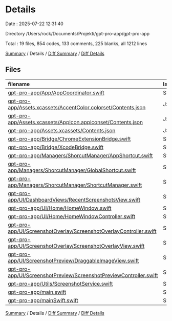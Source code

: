 # Details

Date : 2025-07-22 12:31:40

Directory /Users/rock/Documents/Projekti/gpt-pro-app/gpt-pro-app

Total : 19 files,  854 codes, 133 comments, 225 blanks, all 1212 lines

[Summary](results.md) / Details / [Diff Summary](diff.md) / [Diff Details](diff-details.md)

## Files
| filename | language | code | comment | blank | total |
| :--- | :--- | ---: | ---: | ---: | ---: |
| [gpt-pro-app/App/AppCoordinator.swift](/gpt-pro-app/App/AppCoordinator.swift) | Swift | 63 | 28 | 34 | 125 |
| [gpt-pro-app/Assets.xcassets/AccentColor.colorset/Contents.json](/gpt-pro-app/Assets.xcassets/AccentColor.colorset/Contents.json) | JSON | 11 | 0 | 1 | 12 |
| [gpt-pro-app/Assets.xcassets/AppIcon.appiconset/Contents.json](/gpt-pro-app/Assets.xcassets/AppIcon.appiconset/Contents.json) | JSON | 58 | 0 | 1 | 59 |
| [gpt-pro-app/Assets.xcassets/Contents.json](/gpt-pro-app/Assets.xcassets/Contents.json) | JSON | 6 | 0 | 1 | 7 |
| [gpt-pro-app/Bridge/ChromeExtensionBridge.swift](/gpt-pro-app/Bridge/ChromeExtensionBridge.swift) | Swift | 58 | 15 | 17 | 90 |
| [gpt-pro-app/Bridge/XcodeBridge.swift](/gpt-pro-app/Bridge/XcodeBridge.swift) | Swift | 21 | 0 | 5 | 26 |
| [gpt-pro-app/Managers/ShorcutManager/AppShortcut.swift](/gpt-pro-app/Managers/ShorcutManager/AppShortcut.swift) | Swift | 5 | 7 | 3 | 15 |
| [gpt-pro-app/Managers/ShorcutManager/GlobalShortcut.swift](/gpt-pro-app/Managers/ShorcutManager/GlobalShortcut.swift) | Swift | 37 | 10 | 9 | 56 |
| [gpt-pro-app/Managers/ShorcutManager/ShortcutManager.swift](/gpt-pro-app/Managers/ShorcutManager/ShortcutManager.swift) | Swift | 14 | 31 | 8 | 53 |
| [gpt-pro-app/UI/DashboardViews/RecentScreenshotsView.swift](/gpt-pro-app/UI/DashboardViews/RecentScreenshotsView.swift) | Swift | 55 | 0 | 13 | 68 |
| [gpt-pro-app/UI/Home/HomeWindow.swift](/gpt-pro-app/UI/Home/HomeWindow.swift) | Swift | 79 | 5 | 15 | 99 |
| [gpt-pro-app/UI/Home/HomeWindowController.swift](/gpt-pro-app/UI/Home/HomeWindowController.swift) | Swift | 19 | 0 | 3 | 22 |
| [gpt-pro-app/UI/ScreenshotOverlay/ScreenshotOverlayController.swift](/gpt-pro-app/UI/ScreenshotOverlay/ScreenshotOverlayController.swift) | Swift | 152 | 10 | 42 | 204 |
| [gpt-pro-app/UI/ScreenshotOverlay/ScreenshotOverlayView.swift](/gpt-pro-app/UI/ScreenshotOverlay/ScreenshotOverlayView.swift) | Swift | 86 | 11 | 27 | 124 |
| [gpt-pro-app/UI/ScreenshotPreview/DraggableImageView.swift](/gpt-pro-app/UI/ScreenshotPreview/DraggableImageView.swift) | Swift | 51 | 0 | 9 | 60 |
| [gpt-pro-app/UI/ScreenshotPreview/ScreenshotPreviewController.swift](/gpt-pro-app/UI/ScreenshotPreview/ScreenshotPreviewController.swift) | Swift | 35 | 0 | 5 | 40 |
| [gpt-pro-app/Utils/ScreenshotService.swift](/gpt-pro-app/Utils/ScreenshotService.swift) | Swift | 43 | 6 | 8 | 57 |
| [gpt-pro-app/main.swift](/gpt-pro-app/main.swift) | Swift | 4 | 0 | 2 | 6 |
| [gpt-pro-app/mainSwift.swift](/gpt-pro-app/mainSwift.swift) | Swift | 57 | 10 | 22 | 89 |

[Summary](results.md) / Details / [Diff Summary](diff.md) / [Diff Details](diff-details.md)